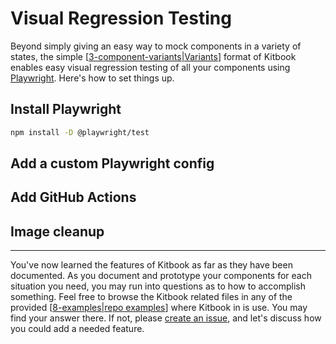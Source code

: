 # Visual Regression Testing

Beyond simply giving an easy way to mock components in a variety of states, the simple [[3-component-variants|Variants]] format of Kitbook enables easy visual regression testing of all your components using [Playwright](https://playwright.dev/). Here's how to set things up.

## Install Playwright

```bash
npm install -D @playwright/test
```

## Add a custom Playwright config


## Add GitHub Actions


## Image cleanup

---

You've now learned the features of Kitbook as far as they have been documented. As you document and prototype your components for each situation you need, you may run into questions as to how to accomplish something. Feel free to browse the Kitbook related files in any of the provided [[8-examples|repo examples]] where Kitbook in is use. You may find your answer there. If not, please [create an issue](https://github.com/jacob-8/kitbook/issues/new), and let's discuss how you could add a needed feature.

[//begin]: # "Autogenerated link references for markdown compatibility"
[3-component-variants|Variants]: 3-component-variants.md "Component Variants"
[8-examples|repo examples]: 8-examples.md "Examples"
[//end]: # "Autogenerated link references"